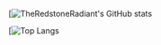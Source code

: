 [![TheRedstoneRadiant's GitHub stats](https://github-readme-stats.vercel.app/api?username=TheRedstoneRadiant&bg_color=60,ff0000,f99289&title_color=fff&text_color=fff&border_color=fff&count_private=true&show_icons=true&icon_color=fff)

[![Top Langs](https://github-readme-stats.vercel.app/api/top-langs?username=TheRedstoneRadiant&bg_color=60,ff0000,f99289&title_color=fff&text_color=fff&border_color=fff&count_private=true&show_icons=true&icon_color=fff&layout=compact)

